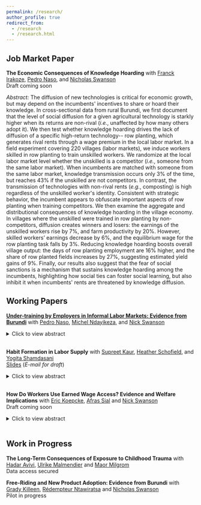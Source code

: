 ```yaml
---
permalink: /research/
author_profile: true
redirect_from:
  - /research
  - /research.html
---
```


## Job Market Paper
**The Economic Consequences of Knowledge Hoarding** with [Franck Irakoze](https://www.linkedin.com/in/franck-irakoze-197028213/?originalSubdomain=bi), [Pedro Naso](https://pedronaso.com/economics/), and [Nicholas Swanson](https://nicholasgswanson.github.io) <br/> 
Draft coming soon

_Abstract:_ The diffusion of new technologies is critical for economic growth, but may depend on the incumbents' incentives to share or hoard their knowledge. In cross-sectional data from rural Burundi, we first document that the level of social diffusion for a given agricultural technology is starkly higher when its returns are non-rival (_i.e._, unaffected by how many others adopt it).  We then test whether knowledge hoarding drives the lack of diffusion of a specific high-return technology-- row planting, which generates rival rents through a wage premium in the local labor market. In a field experiment covering 220 villages (labor markets), we induce workers skilled in row planting to train unskilled workers. We randomize at the local labor market level whether the unskilled is a competitor (_i.e._, someone from the same labor market). When incumbents are matched with someone from the same labor market, knowledge transmission occurs only 3% of the time, but reaches 43% if the unskilled are not competitors. In contrast, the transmission of technologies with non-rival rents (_e.g._, composting) is high regardless of the unskilled worker's identity. Consistent with strategic behavior, the incumbent appears to obfuscate important aspects of row planting when training competitors. We then examine the aggregate and distributional consequences of knowledge hoarding in the village economy. In villages where the unskilled were trained in row planting by non-competitors, diffusion creates winners and losers: the earnings of the unskilled workers rise by 7%, and farm productivity by 20%. However, skilled workers’ earnings decrease by 6%, and the equilibrium wage for the row planting task falls by 3%. Reducing knowledge hoarding boosts overall village output: the days of row planting employment are 16% higher, and the share of row planted fields increases by 27%, suggesting estimated yield gains of 9%. Finally, our results also suggest that the fear of social sanctions is a mechanism that sustains knowledge hoarding among the incumbents, highlighting how social ties can foster social learning, but also inhibit it when incumbents' rents are threatened by knowledge diffusion.


## Working Papers
**[Under-training by Employers in Informal Labor Markets: Evidence from Burundi](https://drive.google.com/file/d/1Qs4fdx38cEGLkc-51g_R_CooeZZEwHtr/view)** with [Pedro Naso](https://pedronaso.com/economics/), [Michel Ndayikeza](https://sites.google.com/view/michelndayikeza), and [Nick Swanson](https://nicholasgswanson.github.io)
<details>
  <summary>Click to view abstract</summary>
Workers obtain limited human capital through on-the-job experience in low- and middle-income countries, but the reasons for this are unclear. We test whether one friction contributes to low worker productivity: firms unwillingness to train because they do not appropriate the returns from training. We study casual labor markets in Burundi, where employers can train workers in a newly introduced agricultural practice in the region, row-planting--a technique that substantially raises yields.  In a first field experiment, in some randomly selected local labor markets (villages), we induce 1/3 of employers to train workers in row planting--leading to a 20-percentage point increase in the share of skilled workers in the village. Training generates meaningful economic returns: employers in treated villages increase their adoption of row-planting by 10 percentage points (20%)--raising farm profitability by 9%. However, employers fail to appropriate most of this surplus: 2/3 of the surplus generated is captured by non-training employers, because many of the trained workers work for others following training. In a second experiment, we randomize employers into a condition that increases the likelihood that the worker will return to work for the employer in the future. Employers receiving this guarantee are 50 percentage points more likely to train the worker. This suggests the wedge between private and social returns from investments meaningfully reduces worker productivity.
 <br/>
</details> <br/> 

**Habit Formation in Labor Supply** with [Supreet Kaur](https://www.supreetkaur.com), [Heather Schofield](https://heatherschofield.net), and [Yogita Shamdasani](https://sites.google.com/site/yogitashamdasani/)  <br/> 
[Slides](../files/habit_formation_slides.pdf) (*E-mail for draft*)
<details>
  <summary>Click to view abstract</summary>
Economists have long hypothesized the presence of hysteresis in labor supply: transitory labor market shocks may have persistent effects. We examine hysteresis through the lens of habit formation. We undertake a field experiment with casual urban laborers in Chennai, India, where attendance at labor stands provides a revealed preference measure of labor supply. We randomly provide some workers with small financial incentives for attendance over 2 months, leading to a 22% increase in labor supply. We test for habit formation by examining subsequent impacts after the incentives are removed. First, we see a persistent 15% increase in labor supply over the next 2-5 months, resulting in an 11% increase in employment. Second, treated workers exhibit a higher willingness to accept work contracts that are of longer duration and less flexible. They also self-report an increase in automaticity and self-identity around work—suggesting a change in preferences. Third, shocks that temporarily pull workers out of the labor market lead subsequent treatment effects to collapse to zero; in the absence of these shocks, we cannot reject that there is no decay in effects over time. Fourth, in incentivized measures, employers accurately predict treatment effects, and prefer hiring workers who have been treated with a stronger habit stock in the past—findings that have relevance for understanding duration dependence. Finally, in supplementary data from other settings, we replicate short-run persistent effects of transitory labor supply shocks--indicating the broader generalizability of hysteresis in labor supply. Together, our results suggest that the intermittent nature of employment and frequent shocks experienced in low-income settings may inhibit workers from becoming habituated to regular work—with potential implications for absenteeism and labor supply levels. 
 <br/>
</details> <br/> 


**How Do Workers Use Earned Wage Access? Evidence and Welfare Implications**  with [Eric Koepcke](https://ekoepcke.github.io), [Afras Sial](https://afras-sial.github.io) and [Nick Swanson](https://nicholasgswanson.github.io)  <br/> 
Draft coming soon
<details>
  <summary>Click to view abstract</summary>
Earned Wage Access (EWA)--a financial technology that gives workers access to their wages as they are earned, rather than having to wait until payday--can benefit workers by providing cheap, short-term liquidity. However, when workers have self-control problems or biased beliefs, particularly about their future earnings and liquidity shocks, they may use this technology suboptimally, resulting in overconsumption. We partner with an EWA fintech firm to quantify these trade-offs using administrative data on earnings and EWA usage, in conjunction with a survey experiment. We find that workers systematically over-predict their future earnings, under-predict their future EWA usage, demand incentives to reduce their EWA usage, and are unable to predict future wage shocks. Using quasi-experimental variation in these wage shocks, we document that workers significantly increase their EWA usage in response to positive wage shocks in both their most recent paycheck and their next paycheck, which determines the amount they can withdraw. Using changes in withdrawal fees, we find patterns consistent with partial sophistication about self-control problems. We organize these facts in a consumption-savings model at the daily level, with workers with biased beliefs and partial awareness of their self-control problems. The estimates from our model imply that EWA increases worker’s welfare on net, but that regulations such as fees and withdrawal limits can further enhance welfare.
  <br/>
</details> <br/> 

## Work in Progress
**The Long-Term Consequences of Exposure to Childhood Trauma** with [Hadar Avivi](https://avivihadar.github.io), [Ulrike Malmendier](https://haas.berkeley.edu/faculty/malmendier-ulrike/) and [Maor Milgrom](https://sites.google.com/view/maormilgrom) <br/> 
Data access secured

**Free-Riding and New Product Adoption: Evidence from Burundi** with [Grady Killeen](https://gkilleen33.github.io), [Rédempteur Ntawiratsa](https://orcid.org/0000-0003-1948-7798) and [Nicholas Swanson](https://nicholasgswanson.github.io) <br/> 
Pilot in progress
